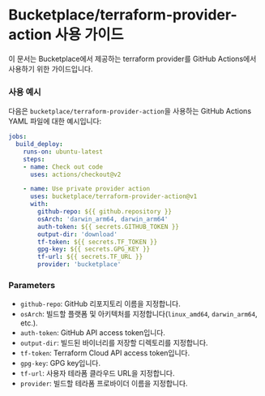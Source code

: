 # Bucketplace/terraform-provider-action 사용 가이드

이 문서는 Bucketplace에서 제공하는 terraform provider를 GitHub Actions에서 사용하기 위한 가이드입니다.

### 사용 예시

다음은 `bucketplace/terraform-provider-action`을 사용하는 GitHub Actions YAML 파일에 대한 예시입니다:

```yaml
jobs:
  build_deploy:
    runs-on: ubuntu-latest
    steps:
    - name: Check out code
      uses: actions/checkout@v2

    - name: Use private provider action
      uses: bucketplace/terraform-provider-action@v1
      with:
        github-repo: ${{ github.repository }}
        osArch: 'darwin_arm64, darwin_arm64'
        auth-token: ${{ secrets.GITHUB_TOKEN }}
        output-dir: 'download'
        tf-token: ${{ secrets.TF_TOKEN }}
        gpg-key: ${{ secrets.GPG_KEY }}
        tf-url: ${{ secrets.TF_URL }}
        provider: 'bucketplace'
```

### Parameters

- `github-repo`: GitHub 리포지토리 이름을 지정합니다.
- `osArch`: 빌드할 플랫폼 및 아키텍처를 지정합니다(`linux_amd64`, `darwin_arm64`, etc.).
- `auth-token`: GitHub API access token입니다.
- `output-dir`: 빌드된 바이너리를 저장할 디렉토리를 지정합니다.
- `tf-token`: Terraform Cloud API access token입니다.
- `gpg-key`: GPG key입니다.
- `tf-url`: 사용자 테라폼 클라우드 URL을 지정합니다.
- `provider`: 빌드할 테라폼 프로바이더 이름을 지정합니다.
